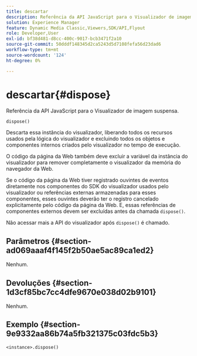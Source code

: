 ```yaml
---
title: descartar
description: Referência da API JavaScript para o Visualizador de imagem suspensa.
solution: Experience Manager
feature: Dynamic Media Classic,Viewers,SDK/API,Flyout
role: Developer,User
exl-id: bf38d481-d8cc-400c-9017-bcb3471f2a10
source-git-commit: 50dddf148345d2ca5243d5d7108fefa56d23dad6
workflow-type: tm+mt
source-wordcount: '124'
ht-degree: 0%

---
```


# descartar{#dispose}

Referência da API JavaScript para o Visualizador de imagem suspensa.

`dispose()`

Descarta essa instância do visualizador, liberando todos os recursos usados pela lógica do visualizador e excluindo todos os objetos e componentes internos criados pelo visualizador no tempo de execução.

O código da página da Web também deve excluir a variável da instância do visualizador para remover completamente o visualizador da memória do navegador da Web.

Se o código da página da Web tiver registrado ouvintes de eventos diretamente nos componentes do SDK do visualizador usados pelo visualizador ou referências externas armazenadas para esses componentes, esses ouvintes deverão ter o registro cancelado explicitamente pelo código da página da Web. E, essas referências de componentes externos devem ser excluídas antes da chamada `dispose()`.

Não acessar mais a API do visualizador após `dispose()` é chamado.

## Parâmetros {#section-ad069aaaf4f145f2b50ae5ac89ca1ed2}

Nenhum.

## Devoluções {#section-1d3cf85bc7cc4dfe9670e038d02b9101}

Nenhum.

## Exemplo {#section-9e9332aa86b74a5fb321375c03fdc5b3}

```
<instance>.dispose()
```
